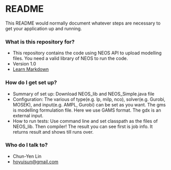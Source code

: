 # README #

This README would normally document whatever steps are necessary to get your application up and running.

### What is this repository for? ###

* This repository contains the code using NEOS API to upload modelling files. You need a valid library of NEOS to run the code. 
* Version 1.0
* [Learn Markdown](https://bitbucket.org/tutorials/markdowndemo)

### How do I get set up? ###

* Summary of set up: 
Download NEOS_lib and NEOS_Simple.java file
* Configuration: 
The various of type(e.g. lp, milp, nco), solver(e.g. Gurobi, MOSEK), and input(e.g. AMPL, Gurobi) can be set as you want. 
The gms is modelling formulation file. Here we use GAMS format. The gdx is an external input. 
* How to run tests:
Use command line and set classpath as the files of NEOS_lib. Then compiler!
The result you can see first is job info. It returns result and shows till runs over.

### Who do I talk to? ###

* Chun-Yen Lin
* hoyuisun@gmail.com